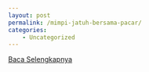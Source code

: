 ```yaml
---
layout: post
permalink: /mimpi-jatuh-bersama-pacar/
categories:
    - Uncategorized
---
```


[Baca Selengkapnya](/03)